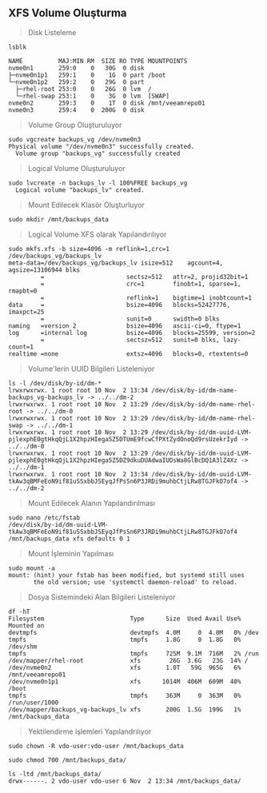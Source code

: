 ## XFS Volume Oluşturma

> Disk Listeleme
   
    lsblk

    NAME          MAJ:MIN RM  SIZE RO TYPE MOUNTPOINTS
    nvme0n1       259:0    0   30G  0 disk
    ├─nvme0n1p1   259:1    0    1G  0 part /boot
    └─nvme0n1p2   259:2    0   29G  0 part
      ├─rhel-root 253:0    0   26G  0 lvm  /
      └─rhel-swap 253:1    0    3G  0 lvm  [SWAP]
    nvme0n2       259:3    0    1T  0 disk /mnt/veeamrepo01
    nvme0n3       259:4    0  200G  0 disk

> Volume Group Oluşturuluyor

    sudo vgcreate backups_vg /dev/nvme0n3
    Physical volume "/dev/nvme0n3" successfully created.
      Volume group "backups_vg" successfully created

> Logical Volume Oluşturuluyor

    sudo lvcreate -n backups_lv -l 100%FREE backups_vg
      Logical volume "backups_lv" created.

> Mount Edilecek Klasör Oluşturluyor

    sudo mkdir /mnt/backups_data

> Logical Volume XFS olarak Yapılandırılıyor

    sudo mkfs.xfs -b size=4096 -m reflink=1,crc=1 /dev/backups_vg/backups_lv
    meta-data=/dev/backups_vg/backups_lv isize=512    agcount=4, agsize=13106944 blks
             =                       sectsz=512   attr=2, projid32bit=1
             =                       crc=1        finobt=1, sparse=1, rmapbt=0
             =                       reflink=1    bigtime=1 inobtcount=1
    data     =                       bsize=4096   blocks=52427776, imaxpct=25
             =                       sunit=0      swidth=0 blks
    naming   =version 2              bsize=4096   ascii-ci=0, ftype=1
    log      =internal log           bsize=4096   blocks=25599, version=2
             =                       sectsz=512   sunit=0 blks, lazy-count=1
    realtime =none                   extsz=4096   blocks=0, rtextents=0

> Volume'lerin UUID Bilgileri Listeleniyor

    ls -l /dev/disk/by-id/dm-*
    lrwxrwxrwx. 1 root root 10 Nov  2 13:34 /dev/disk/by-id/dm-name-backups_vg-backups_lv -> ../../dm-2
    lrwxrwxrwx. 1 root root 10 Nov  2 13:29 /dev/disk/by-id/dm-name-rhel-root -> ../../dm-0
    lrwxrwxrwx. 1 root root 10 Nov  2 13:29 /dev/disk/by-id/dm-name-rhel-swap -> ../../dm-1
    lrwxrwxrwx. 1 root root 10 Nov  2 13:29 /dev/disk/by-id/dm-uuid-LVM-pjlexphE0gtHkqQjL1X2hpzHIega5Z5DTUmE9fcwCfPXtZydOnoQd9rsUzekrIyd -> ../../dm-0
    lrwxrwxrwx. 1 root root 10 Nov  2 13:29 /dev/disk/by-id/dm-uuid-LVM-pjlexphE0gtHkqQjL1X2hpzHIega5Z5DZ9dkuDUAdwaIUDsWa8GlBcDQ1A3lZ4Xz -> ../../dm-1
    lrwxrwxrwx. 1 root root 10 Nov  2 13:34 /dev/disk/by-id/dm-uuid-LVM-tkAw3qBMFeEoN9if81uSSxbbJSEyqJfPsSn6P3JRDi9muhbCtjLRw8TGJFkO7of4 -> ../../dm-2

> Mount Edilecek Alanın Yapılandırılması

    sudo nano /etc/fstab
    /dev/disk/by-id/dm-uuid-LVM-tkAw3qBMFeEoN9if81uSSxbbJSEyqJfPsSn6P3JRDi9muhbCtjLRw8TGJFkO7of4 /mnt/backups_data xfs defaults 0 1

> Mount İşleminin Yapılması

    sudo mount -a
    mount: (hint) your fstab has been modified, but systemd still uses
           the old version; use 'systemctl daemon-reload' to reload.

> Dosya Sistemindeki Alan Bilgileri Listeleniyor

    df -hT
    Filesystem                        Type      Size  Used Avail Use% Mounted on
    devtmpfs                          devtmpfs  4.0M     0  4.0M   0% /dev
    tmpfs                             tmpfs     1.8G     0  1.8G   0% /dev/shm
    tmpfs                             tmpfs     725M  9.1M  716M   2% /run
    /dev/mapper/rhel-root             xfs        26G  3.6G   23G  14% /
    /dev/nvme0n2                      xfs       1.0T   59G  965G   6% /mnt/veeamrepo01
    /dev/nvme0n1p1                    xfs      1014M  406M  609M  40% /boot
    tmpfs                             tmpfs     363M     0  363M   0% /run/user/1000
    /dev/mapper/backups_vg-backups_lv xfs       200G  1.5G  199G   1% /mnt/backups_data
    

> Yektilendirme işlemleri Yapılandrılıyor

    sudo chown -R vdo-user:vdo-user /mnt/backups_data
    
    sudo chmod 700 /mnt/backups_data/
    
    ls -ltd /mnt/backups_data/
    drwx------. 2 vdo-user vdo-user 6 Nov  2 13:34 /mnt/backups_data/
